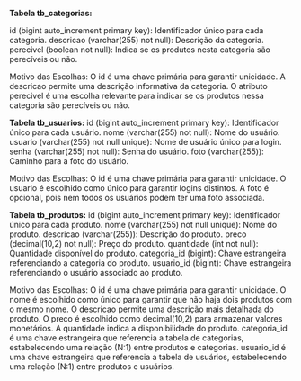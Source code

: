 **Tabela tb_categorias:**

id (bigint auto_increment primary key): Identificador único para cada categoria.
descricao (varchar(255) not null): Descrição da categoria.
perecivel (boolean not null): Indica se os produtos nesta categoria são perecíveis ou não.

Motivo das Escolhas:
O id é uma chave primária para garantir unicidade.
A descricao permite uma descrição informativa da categoria.
O atributo perecivel é uma escolha relevante para indicar se os produtos nessa categoria são perecíveis ou não.


**Tabela tb_usuarios:**
id (bigint auto_increment primary key): Identificador único para cada usuário.
nome (varchar(255) not null): Nome do usuário.
usuario (varchar(255) not null unique): Nome de usuário único para login.
senha (varchar(255) not null): Senha do usuário.
foto (varchar(255)): Caminho para a foto do usuário.

Motivo das Escolhas:
O id é uma chave primária para garantir unicidade.
O usuario é escolhido como único para garantir logins distintos.
A foto é opcional, pois nem todos os usuários podem ter uma foto associada.


**Tabela tb_produtos:**
id (bigint auto_increment primary key): Identificador único para cada produto.
nome (varchar(255) not null unique): Nome do produto.
descricao (varchar(255)): Descrição do produto.
preco (decimal(10,2) not null): Preço do produto.
quantidade (int not null): Quantidade disponível do produto.
categoria_id (bigint): Chave estrangeira referenciando a categoria do produto.
usuario_id (bigint): Chave estrangeira referenciando o usuário associado ao produto.

Motivo das Escolhas:
O id é uma chave primária para garantir unicidade.
O nome é escolhido como único para garantir que não haja dois produtos com o mesmo nome.
O descricao permite uma descrição mais detalhada do produto.
O preco é escolhido como decimal(10,2) para armazenar valores monetários.
A quantidade indica a disponibilidade do produto.
categoria_id é uma chave estrangeira que referencia a tabela de categorias, estabelecendo uma relação (N:1) entre produtos e categorias.
usuario_id é uma chave estrangeira que referencia a tabela de usuários, estabelecendo uma relação (N:1) entre produtos e usuários.
